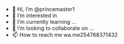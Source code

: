 - 👋 Hi, I’m @princemaster1
- 👀 I’m interested in 
- 🌱 I’m currently learning ...
- 💞️ I’m looking to collaborate on ...
- 📫 How to reach me wa.me254768371432

<!---
princemaster1/princemaster1 is a ✨ special ✨ repository because its `README.md` (this file) appears on your GitHub profile.
You can click the Preview link to take a look at your change
### <a href="https://chat.whatsapp.com/CabGUj28tiy30el4eMMdsV"><img alt="WhatsApp" src="https://img.shields.io/badge/-prince%20Whatsapp%20Group-skyblue?style=for-the-badge&logo=whatsapp&logoColor=black"/></a>

